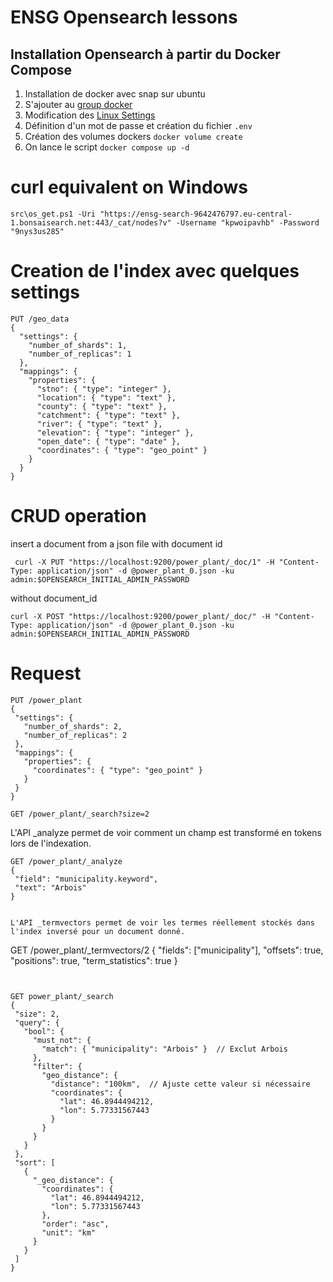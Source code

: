 # ENSG Opensearch lessons

## Installation Opensearch à partir du Docker Compose

1. Installation de docker avec snap sur ubuntu
1. S'ajouter au [group docker](https://docs.docker.com/engine/install/linux-postinstall/)
1. Modification des [Linux Settings](https://opensearch.org/docs/latest/install-and-configure/install-opensearch/docker/) 
1. Définition d'un mot de passe et création du fichier `.env`
1. Création des volumes dockers `docker volume create`
1. On lance le script `docker compose up -d`



# curl equivalent on Windows

```
src\os_get.ps1 -Uri "https://ensg-search-9642476797.eu-central-1.bonsaisearch.net:443/_cat/nodes?v" -Username "kpwoipavhb" -Password "9nys3us285"

```


# Creation de l'index avec quelques settings


```
PUT /geo_data
{
  "settings": {
    "number_of_shards": 1,
    "number_of_replicas": 1
  },
  "mappings": {
    "properties": {
      "stno": { "type": "integer" },
      "location": { "type": "text" },
      "county": { "type": "text" },
      "catchment": { "type": "text" },
      "river": { "type": "text" },
      "elevation": { "type": "integer" },
      "open_date": { "type": "date" },
      "coordinates": { "type": "geo_point" }
    }
  }
}
```

# CRUD operation

insert a document from a json file with document id 
```
 curl -X PUT "https://localhost:9200/power_plant/_doc/1" -H "Content-Type: application/json" -d @power_plant_0.json -ku admin:$OPENSEARCH_INITIAL_ADMIN_PASSWORD
 ```

 without document_id

 ```
 curl -X POST "https://localhost:9200/power_plant/_doc/" -H "Content-Type: application/json" -d @power_plant_0.json -ku admin:$OPENSEARCH_INITIAL_ADMIN_PASSWORD
 ```

 # Request


 ```
 PUT /power_plant 
{
  "settings": {
    "number_of_shards": 2,
    "number_of_replicas": 2
  },
  "mappings": {
    "properties": {
      "coordinates": { "type": "geo_point" }
    }
  }
}
 ```

 ```
GET /power_plant/_search?size=2
 ```
 L'API _analyze permet de voir comment un champ est transformé en tokens lors de l'indexation.
 ```
GET /power_plant/_analyze
{
  "field": "municipality.keyword",
  "text": "Arbois"
}


L'API _termvectors permet de voir les termes réellement stockés dans l'index inversé pour un document donné.
 ```
GET /power_plant/_termvectors/2
{
  "fields": ["municipality"],
  "offsets": true,
  "positions": true,
  "term_statistics": true
}
 ```


 ```

 ```
 GET power_plant/_search
{
  "size": 2, 
  "query": {
    "bool": {
      "must_not": {
        "match": { "municipality": "Arbois" }  // Exclut Arbois
      },
      "filter": {
        "geo_distance": {
          "distance": "100km",  // Ajuste cette valeur si nécessaire
          "coordinates": {
            "lat": 46.8944494212,
            "lon": 5.77331567443
          }
        }
      }
    }
  },
  "sort": [
    {
      "_geo_distance": {
        "coordinates": {
          "lat": 46.8944494212,
          "lon": 5.77331567443
        },
        "order": "asc",
        "unit": "km"
      }
    }
  ]
}
 ```


